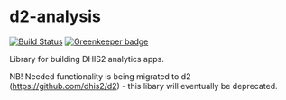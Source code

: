 # d2-analysis

[![Build Status](https://travis-ci.org/dhis2/d2-analysis.svg)](https://travis-ci.org/dhis2/d2-analysis) [![Greenkeeper badge](https://badges.greenkeeper.io/dhis2/d2-analysis.svg)](https://greenkeeper.io/)

Library for building DHIS2 analytics apps.

NB! Needed functionality is being migrated to d2 (https://github.com/dhis2/d2) - this libary will eventually be deprecated.
